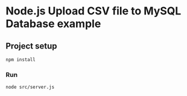 # Node.js Upload CSV file to MySQL Database example

## Project setup

```
npm install
```

### Run

```
node src/server.js
```
